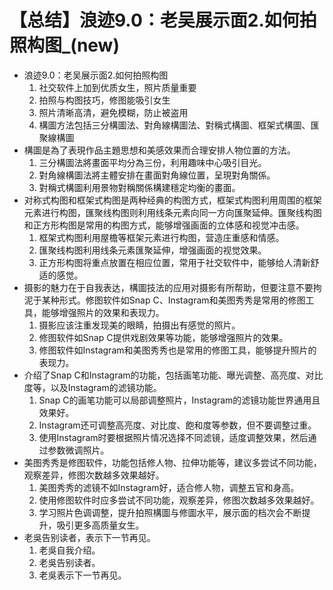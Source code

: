 # 【总结】浪迹9.0：老吴展示面2.如何拍照构图_(new)

-   浪迹9.0：老吴展示面2.如何拍照构图
    1.  社交软件上加到优质女生，照片质量重要
    2.  拍照与构图技巧，修图能吸引女生
    3.  照片清晰高清，避免模糊，防止被盗用
    4.  構圖方法包括三分構圖法、對角線構圖法、對稱式構圖、框架式構圖、匯聚線構圖
-   構圖是為了表現作品主題思想和美感效果而合理安排人物位置的方法。
    1.  三分構圖法將畫面平均分為三份，利用趣味中心吸引目光。
    2.  對角線構圖法將主體安排在畫面對角線位置，呈現對角關係。
    3.  對稱式構圖利用景物對稱關係構建穩定均衡的畫面。
-   对称式构图和框架式构图是两种经典的构图方式，框架式构图利用周围的框架元素进行构图，匯聚线构图则利用线条元素向同一方向匯聚延伸。匯聚线构图和正方形构图是常用的构图方式，能够增强画面的立体感和视觉冲击感。
    1.  框架式构图利用屋檐等框架元素进行构图，营造庄重感和情感。
    2.  匯聚线构图利用线条元素匯聚延伸，增强画面的视觉效果。
    3.  正方形构图将重点放置在相应位置，常用于社交软件中，能够给人清新舒适的感觉。
-   摄影的魅力在于自我表达，構圖技法的应用对摄影有所帮助，但要注意不要拘泥于某种形式。修图软件如Snap C、Instagram和美图秀秀是常用的修图工具，能够增强照片的效果和表现力。
    1.  摄影应该注重发现美的眼睛，拍摄出有感觉的照片。
    2.  修图软件如Snap C提供戏剧效果等功能，能够增强照片的效果。
    3.  修图软件如Instagram和美图秀秀也是常用的修图工具，能够提升照片的表现力。
-   介绍了Snap C和Instagram的功能，包括画笔功能、曝光调整、高亮度、对比度等，以及Instagram的滤镜功能。
    1.  Snap C的画笔功能可以局部调整照片，Instagram的滤镜功能世界通用且效果好。
    2.  Instagram还可调整高亮度、对比度、飽和度等参数，但不要调整过重。
    3.  使用Instagram时要根据照片情况选择不同滤镜，适度调整效果，然后通过参数微调照片。
-   美图秀秀是修图软件，功能包括修人物、拉伸功能等，建议多尝试不同功能，观察差异，修图次数越多效果越好。
    1.  美图秀秀的滤镜不如Instagram好，适合修人物，调整五官和身高。
    2.  使用修图软件时应多尝试不同功能，观察差异，修图次数越多效果越好。
    3.  学习照片色调调整，提升拍照構圖与修圖水平，展示面的档次会不断提升，吸引更多高质量女生。
-   老吳告别读者，表示下一节再见。 
    1.  老吳自我介绍。
    2.  老吳告别读者。
    3.  老吳表示下一节再见。